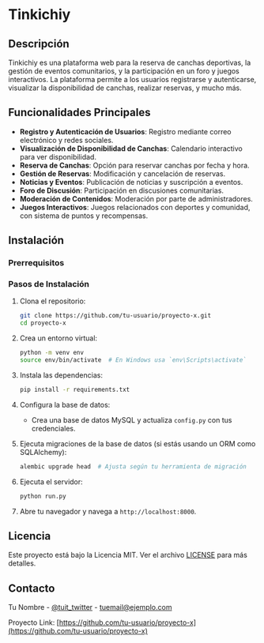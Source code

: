 
# Tinkichiy

## Descripción

Tinkichiy es una plataforma web para la reserva de canchas deportivas, la gestión de eventos comunitarios, y la participación en un foro y juegos interactivos. La plataforma permite a los usuarios registrarse y autenticarse, visualizar la disponibilidad de canchas, realizar reservas, y mucho más.

## Funcionalidades Principales

- **Registro y Autenticación de Usuarios**: Registro mediante correo electrónico y redes sociales.
- **Visualización de Disponibilidad de Canchas**: Calendario interactivo para ver disponibilidad.
- **Reserva de Canchas**: Opción para reservar canchas por fecha y hora.
- **Gestión de Reservas**: Modificación y cancelación de reservas.
- **Noticias y Eventos**: Publicación de noticias y suscripción a eventos.
- **Foro de Discusión**: Participación en discusiones comunitarias.
- **Moderación de Contenidos**: Moderación por parte de administradores.
- **Juegos Interactivos**: Juegos relacionados con deportes y comunidad, con sistema de puntos y recompensas.

## Instalación

### Prerrequisitos



### Pasos de Instalación

1. Clona el repositorio:

   ```bash
   git clone https://github.com/tu-usuario/proyecto-x.git
   cd proyecto-x
   ```

2. Crea un entorno virtual:

   ```bash
   python -m venv env
   source env/bin/activate  # En Windows usa `env\Scripts\activate`
   ```

3. Instala las dependencias:

   ```bash
   pip install -r requirements.txt
   ```

4. Configura la base de datos:

   - Crea una base de datos MySQL y actualiza `config.py` con tus credenciales.

5. Ejecuta migraciones de la base de datos (si estás usando un ORM como SQLAlchemy):

   ```bash
   alembic upgrade head  # Ajusta según tu herramienta de migración
   ```

6. Ejecuta el servidor:

   ```bash
   python run.py
   ```

7. Abre tu navegador y navega a `http://localhost:8000`.


## Licencia

Este proyecto está bajo la Licencia MIT. Ver el archivo [LICENSE](LICENSE) para más detalles.

## Contacto

Tu Nombre - [@tuit_twitter](https://twitter.com/tuit_twitter) - tuemail@ejemplo.com

Proyecto Link: [https://github.com/tu-usuario/proyecto-x](https://github.com/tu-usuario/proyecto-x)
